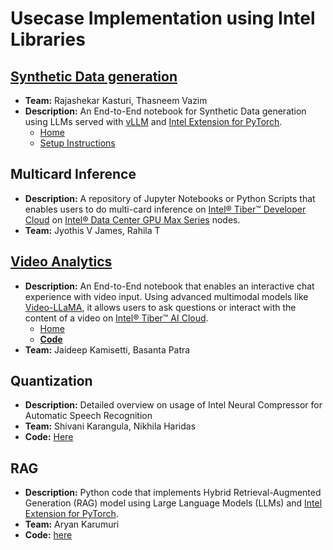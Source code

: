 # Usecase Implementation using Intel Libraries

## [Synthetic Data generation](./synthetic-data-generation/)

- **Team:** Rajashekar Kasturi, Thasneem Vazim
- **Description:** An End-to-End notebook for Synthetic Data generation using LLMs served with [vLLM](https://docs.vllm.ai/en/latest/index.html) and [Intel Extension for PyTorch](https://intel.github.io/intel-extension-for-pytorch/index.html#introduction).
  - [Home](./synthetic-data-generation/)
  - [Setup Instructions](./synthetic-data-generation/README.md/#setup-instructions)

## Multicard Inference

- **Description:** A repository of Jupyter Notebooks or Python Scripts that enables users to do multi-card inference on [Intel® Tiber™ Developer Cloud](https://www.intel.com/content/www/us/en/developer/tools/devcloud/services.html) on [Intel® Data Center GPU Max Series](https://www.intel.com/content/www/us/en/products/details/discrete-gpus/data-center-gpu/max-series.html) nodes.
- **Team:** Jyothis V James, Rahila T

## [Video Analytics](./video_analytics)

- **Description:** An End-to-End notebook that enables an interactive chat experience with video input. Using advanced multimodal models like [Video-LLaMA](https://github.com/DAMO-NLP-SG/Video-LLaMA), it allows users to ask questions or interact with the content of a video on [Intel® Tiber™ AI Cloud](https://www.intel.com/content/www/us/en/developer/tools/devcloud/services.html).
  - [Home](./video_analytics)
  - [**Code**](https://github.com/rskasturi/usecases/blob/master/video_analytics/Running_on_XPU.ipynb)
- **Team:** Jaideep Kamisetti, Basanta Patra

## Quantization

- **Description:** Detailed overview on usage of Intel Neural Compressor for Automatic Speech Recognition
- **Team:** Shivani Karangula, Nikhila Haridas
- **Code:** [Here](https://github.com/rskasturi/usecases/tree/master/asr-quantization)

## RAG

- **Description:** Python code that implements Hybrid Retrieval-Augmented Generation (RAG) model using Large Language Models (LLMs) and [Intel Extension for PyTorch](https://intel.github.io/intel-extension-for-pytorch/index.html#introduction).
- **Team:** Aryan Karumuri
- **Code:** [here](./llm-rag/)
